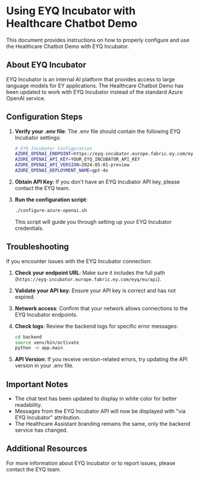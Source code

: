 # Using EYQ Incubator with Healthcare Chatbot Demo

This document provides instructions on how to properly configure and use the Healthcare Chatbot Demo with EYQ Incubator.

## About EYQ Incubator

EYQ Incubator is an internal AI platform that provides access to large language models for EY applications. The Healthcare Chatbot Demo has been updated to work with EYQ Incubator instead of the standard Azure OpenAI service.

## Configuration Steps

1. **Verify your .env file**: The .env file should contain the following EYQ Incubator settings:

   ```bash
   # EYQ Incubator Configuration
   AZURE_OPENAI_ENDPOINT=https://eyq-incubator.europe.fabric.ey.com/eyq/eu/api
   AZURE_OPENAI_API_KEY=YOUR_EYQ_INCUBATOR_API_KEY
   AZURE_OPENAI_API_VERSION=2024-05-01-preview
   AZURE_OPENAI_DEPLOYMENT_NAME=gpt-4o
   ```

2. **Obtain API Key**: If you don't have an EYQ Incubator API key, please contact the EYQ team.

3. **Run the configuration script**:

   ```bash
   ./configure-azure-openai.sh
   ```

   This script will guide you through setting up your EYQ Incubator credentials.

## Troubleshooting

If you encounter issues with the EYQ Incubator connection:

1. **Check your endpoint URL**: Make sure it includes the full path (`https://eyq-incubator.europe.fabric.ey.com/eyq/eu/api`).

2. **Validate your API key**: Ensure your API key is correct and has not expired.

3. **Network access**: Confirm that your network allows connections to the EYQ Incubator endpoints.

4. **Check logs**: Review the backend logs for specific error messages:

   ```bash
   cd backend
   source venv/bin/activate
   python -m app.main
   ```

5. **API Version**: If you receive version-related errors, try updating the API version in your .env file.

## Important Notes

- The chat text has been updated to display in white color for better readability.
- Messages from the EYQ Incubator API will now be displayed with "via EYQ Incubator" attribution.
- The Healthcare Assistant branding remains the same, only the backend service has changed.

## Additional Resources

For more information about EYQ Incubator or to report issues, please contact the EYQ team.
